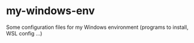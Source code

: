 # my-windows-env
Some configuration files for my Windows environment (programs to install, WSL config ...) 
